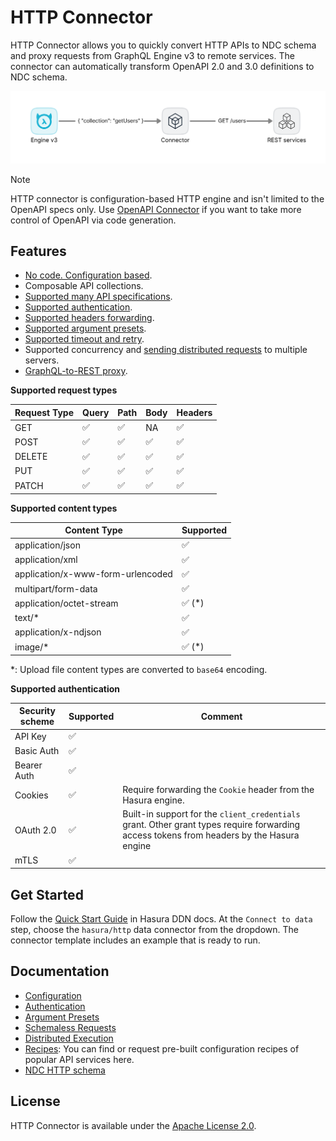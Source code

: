 # HTTP Connector

HTTP Connector allows you to quickly convert HTTP APIs to NDC schema and proxy requests from GraphQL Engine v3 to remote services.
The connector can automatically transform OpenAPI 2.0 and 3.0 definitions to NDC schema.

![HTTP connector](./docs/assets/rest_connector.png)

> [!NOTE]
> HTTP connector is configuration-based HTTP engine and isn't limited to the OpenAPI specs only. Use [OpenAPI Connector](https://hasura.io/docs/3.0/connectors/external-apis/open-api) if you want to take more control of OpenAPI via code generation.

## Features

- [No code. Configuration based](#configuration).
- Composable API collections.
- [Supported many API specifications](./docs/configuration.md#supported-specs).
- [Supported authentication](./docs/authentication.md).
- [Supported headers forwarding](./docs/authentication.md#headers-forwarding).
- [Supported argument presets](./docs/argument_presets.md).
- [Supported timeout and retry](#timeout-and-retry).
- Supported concurrency and [sending distributed requests](./docs/distribution.md) to multiple servers.
- [GraphQL-to-REST proxy](./docs/schemaless_request.md).

**Supported request types**

| Request Type | Query | Path | Body | Headers |
| ------------ | ----- | ---- | ---- | ------- |
| GET          | ✅    | ✅   | NA   | ✅      |
| POST         | ✅    | ✅   | ✅   | ✅      |
| DELETE       | ✅    | ✅   | ✅   | ✅      |
| PUT          | ✅    | ✅   | ✅   | ✅      |
| PATCH        | ✅    | ✅   | ✅   | ✅      |

**Supported content types**

| Content Type                      | Supported |
| --------------------------------- | --------- |
| application/json                  | ✅        |
| application/xml                   | ✅        |
| application/x-www-form-urlencoded | ✅        |
| multipart/form-data               | ✅        |
| application/octet-stream          | ✅ (\*)   |
| text/\*                           | ✅        |
| application/x-ndjson              | ✅        |
| image/\*                          | ✅ (\*)   |

\*: Upload file content types are converted to `base64` encoding.

**Supported authentication**

| Security scheme | Supported | Comment                                                                                                                                   |
| --------------- | --------- | ----------------------------------------------------------------------------------------------------------------------------------------- |
| API Key         | ✅        |                                                                                                                                           |
| Basic Auth      | ✅        |                                                                                                                                           |
| Bearer Auth     | ✅        |                                                                                                                                           |
| Cookies         | ✅        | Require forwarding the `Cookie` header from the Hasura engine.                                                                            |
| OAuth 2.0       | ✅        | Built-in support for the `client_credentials` grant. Other grant types require forwarding access tokens from headers by the Hasura engine |
| mTLS            | ✅        |                                                                                                                                           |

## Get Started

Follow the [Quick Start Guide](https://hasura.io/docs/3.0/getting-started/overview/) in Hasura DDN docs. At the `Connect to data` step, choose the `hasura/http` data connector from the dropdown. The connector template includes an example that is ready to run.

## Documentation

- [Configuration](./docs/configuration.md)
- [Authentication](./docs/authentication.md)
- [Argument Presets](./docs/argument_presets.md)
- [Schemaless Requests](./docs/schemaless_request.md)
- [Distributed Execution](./docs/distribution.md)
- [Recipes](https://github.com/hasura/ndc-http-recipes/tree/main): You can find or request pre-built configuration recipes of popular API services here.
- [NDC HTTP schema](./ndc-http-schema)

## License

HTTP Connector is available under the [Apache License 2.0](./LICENSE).
